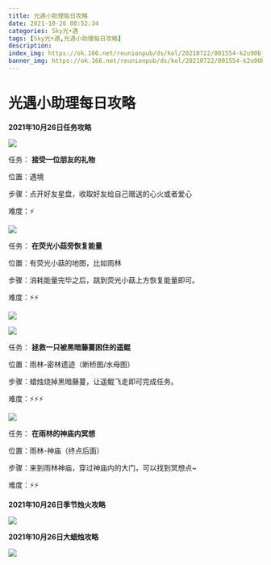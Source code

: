 ```yaml
---
title: 光遇小助理每日攻略
date: 2021-10-26 00:52:34
categories: Sky光•遇
tags: [Sky光•遇,光遇小助理每日攻略]
description: 
index_img: https://ok.166.net/reunionpub/ds/kol/20210722/001554-k2u90bj7ay.png?imageView&thumbnail=600x0&type=jpg
banner_img: https://ok.166.net/reunionpub/ds/kol/20210722/001554-k2u90bj7ay.png?imageView&thumbnail=600x0&type=jpg
---
```

# 光遇小助理每日攻略
  

**2021年10月26日任务攻略**

![](https://ok.166.net/reunionpub/ds/kol/20211026/001818-qbawskhi60.png)

任务： **接受一位朋友的礼物**

位置：遇境

步骤：点开好友星盘，收取好友给自己赠送的心火或者爱心

难度：⚡

![](https://ok.166.net/reunionpub/ds/kol/20211026/001913-nm7rp32qwb.png)

任务： **在荧光小菇旁恢复能量**

位置：有荧光小菇的地图，比如雨林

步骤：消耗能量完毕之后，跳到荧光小菇上方恢复能量即可。

难度：⚡⚡

![](https://ok.166.net/reunionpub/ds/kol/20211026/001949-rqjymogev2.png)

![](https://ok.166.net/reunionpub/ds/kol/20211026/001956-7d4ihvbl6n.png)

任务： **拯救一只被黑暗藤蔓困住的遥鲲**

位置：雨林-密林遗迹（断桥图/水母图）

步骤：蜡烛烧掉黑暗藤蔓，让遥鲲飞走即可完成任务。

难度：⚡⚡⚡

![](https://ok.166.net/reunionpub/ds/kol/20211026/002038-gs4ptejold.png)

任务： **在雨林的神庙内冥想**

位置：雨林-神庙（终点后面）

步骤：来到雨林神庙，穿过神庙内的大门，可以找到冥想点~

难度：⚡⚡

 **2021年10月26日季节烛火攻略**

![](https://ok.166.net/reunionpub/ds/kol/20211026/002508-w3ciqyf52r.png)

  

 **2021年10月26日大蜡烛攻略**

![](https://ok.166.net/reunionpub/ds/kol/20211026/002621-20shbafues.png)


